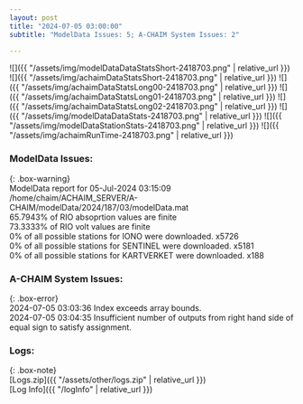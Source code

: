 ```yaml
---
layout: post
title: "2024-07-05 03:00:00"
subtitle: "ModelData Issues: 5; A-CHAIM System Issues: 2"

---
```


![]({{ "/assets/img/modelDataDataStatsShort-2418703.png" | relative_url }})
![]({{ "/assets/img/achaimDataStatsShort-2418703.png" | relative_url }})
![]({{ "/assets/img/achaimDataStatsLong00-2418703.png" | relative_url }})
![]({{ "/assets/img/achaimDataStatsLong01-2418703.png" | relative_url }})
![]({{ "/assets/img/achaimDataStatsLong02-2418703.png" | relative_url }})
![]({{ "/assets/img/modelDataDataStats-2418703.png" | relative_url }})
![]({{ "/assets/img/modelDataStationStats-2418703.png" | relative_url }})
![]({{ "/assets/img/achaimRunTime-2418703.png" | relative_url }})


### ModelData Issues:  
  
{: .box-warning}  
 ModelData report for 05-Jul-2024 03:15:09   
 /home/chaim/ACHAIM_SERVER/A-CHAIM/modelData/2024/187/03/modelData.mat   
 65.7943% of RIO absoprtion values are finite   
 73.3333% of RIO volt values are finite   
 0% of all possible stations for IONO were downloaded. x5726   
 0% of all possible stations for SENTINEL were downloaded. x5181   
 0% of all possible stations for KARTVERKET were downloaded. x188   
  
### A-CHAIM System Issues:  
  
{: .box-error}  
2024-07-05 03:03:36 Index exceeds array bounds.  
2024-07-05 03:04:35 Insufficient number of outputs from right hand side of equal sign to satisfy assignment.  

### Logs:  
  
{: .box-note}  
[Logs.zip]({{ "/assets/other/logs.zip" | relative_url }})  
[Log Info]({{ "/logInfo" | relative_url }})  
